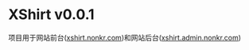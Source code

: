 XShirt v0.0.1
======
项目用于网站前台([xshirt.nonkr.com](http://xshirt.nonkr.com))和网站后台([xshirt.admin.nonkr.com](xshirt.admin.nonkr.com))
